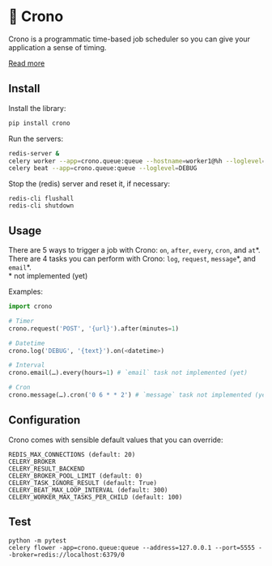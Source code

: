 # 🔮 Crono

Crono is a programmatic time-based job scheduler so you can give your application a sense of timing.

[Read more](https://twitter.com/gduverger/status/1236054680133922816)

## Install

Install the library:
```python
pip install crono
```

Run the servers:
```bash
redis-server &
celery worker --app=crono.queue:queue --hostname=worker1@%h --loglevel=DEBUG
celery beat --app=crono.queue:queue --loglevel=DEBUG
```

Stop the (redis) server and reset it, if necessary:
```
redis-cli flushall
redis-cli shutdown
```

## Usage

There are 5 ways to trigger a job with Crono: `on`, `after`, `every`, `cron`, and `at`\*.  
There are 4 tasks you can perform with Crono: `log`, `request`, `message`\*, and `email`\*.  
\* not implemented (yet)

Examples:
```python
import crono

# Timer
crono.request('POST', '{url}').after(minutes=1)

# Datetime
crono.log('DEBUG', '{text}').on(<datetime>)

# Interval
crono.email(…).every(hours=1) # `email` task not implemented (yet)

# Cron
crono.message(…).cron('0 6 * * 2') # `message` task not implemented (yet)
```

## Configuration

Crono comes with sensible default values that you can override:
```	
REDIS_MAX_CONNECTIONS (default: 20)	
CELERY_BROKER
CELERY_RESULT_BACKEND
CELERY_BROKER_POOL_LIMIT (default: 0)
CELERY_TASK_IGNORE_RESULT (default: True)
CELERY_BEAT_MAX_LOOP_INTERVAL (default: 300)
CELERY_WORKER_MAX_TASKS_PER_CHILD (default: 100)
```	

## Test

```
python -m pytest
celery flower -app=crono.queue:queue --address=127.0.0.1 --port=5555 --broker=redis://localhost:6379/0
```
